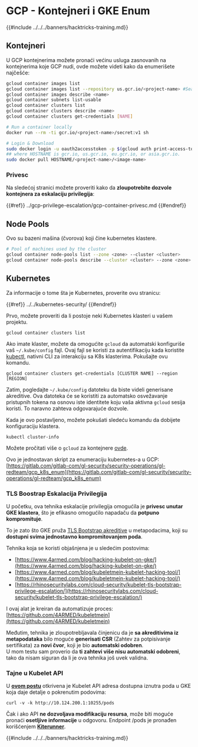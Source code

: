 # GCP - Kontejneri i GKE Enum

{{#include ../../../banners/hacktricks-training.md}}

## Kontejneri

U GCP kontejnerima možete pronaći većinu usluga zasnovanih na kontejnerima koje GCP nudi, ovde možete videti kako da enumerišete najčešće:
```bash
gcloud container images list
gcloud container images list --repository us.gcr.io/<project-name> #Search in other subdomains repositories
gcloud container images describe <name>
gcloud container subnets list-usable
gcloud container clusters list
gcloud container clusters describe <name>
gcloud container clusters get-credentials [NAME]

# Run a container locally
docker run --rm -ti gcr.io/<project-name>/secret:v1 sh

# Login & Download
sudo docker login -u oauth2accesstoken -p $(gcloud auth print-access-token) https://HOSTNAME
## where HOSTNAME is gcr.io, us.gcr.io, eu.gcr.io, or asia.gcr.io.
sudo docker pull HOSTNAME/<project-name>/<image-name>
```
### Privesc

Na sledećoj stranici možete proveriti kako da **zloupotrebite dozvole kontejnera za eskalaciju privilegija**:

{{#ref}}
../gcp-privilege-escalation/gcp-container-privesc.md
{{#endref}}

## Node Pools

Ovo su bazeni mašina (čvorova) koji čine kubernetes klastere.
```bash
# Pool of machines used by the cluster
gcloud container node-pools list --zone <zone> --cluster <cluster>
gcloud container node-pools describe --cluster <cluster> --zone <zone> <node-pool>
```
## Kubernetes

Za informacije o tome šta je Kubernetes, proverite ovu stranicu:

{{#ref}}
../../kubernetes-security/
{{#endref}}

Prvo, možete proveriti da li postoje neki Kubernetes klasteri u vašem projektu.
```
gcloud container clusters list
```
Ako imate klaster, možete da omogućite `gcloud` da automatski konfiguriše vaš `~/.kube/config` fajl. Ovaj fajl se koristi za autentifikaciju kada koristite [kubectl](https://kubernetes.io/docs/reference/kubectl/overview/), nativni CLI za interakciju sa K8s klasterima. Pokušajte ovu komandu.
```
gcloud container clusters get-credentials [CLUSTER NAME] --region [REGION]
```
Zatim, pogledajte `~/.kube/config` datoteku da biste videli generisane akreditive. Ova datoteka će se koristiti za automatsko osvežavanje pristupnih tokena na osnovu iste identitete koju vaša aktivna `gcloud` sesija koristi. To naravno zahteva odgovarajuće dozvole.

Kada je ovo postavljeno, možete pokušati sledeću komandu da dobijete konfiguraciju klastera.
```
kubectl cluster-info
```
Možete pročitati više o `gcloud` za kontejnere [ovde](https://cloud.google.com/sdk/gcloud/reference/container/).

Ovo je jednostavan skript za enumeraciju kubernetes-a u GCP: [https://gitlab.com/gitlab-com/gl-security/security-operations/gl-redteam/gcp_k8s_enum](https://gitlab.com/gitlab-com/gl-security/security-operations/gl-redteam/gcp_k8s_enum)

### TLS Boostrap Eskalacija Privilegija

U početku, ova tehnika eskalacije privilegija omogućila je **privesc unutar GKE klastera**, što je efikasno omogućilo napadaču da **potpuno kompromituje**.

To je zato što GKE pruža [TLS Bootstrap akreditive](https://kubernetes.io/docs/reference/command-line-tools-reference/kubelet-tls-bootstrapping/) u metapodacima, koji su **dostupni svima jednostavno kompromitovanjem poda**.

Tehnika koja se koristi objašnjena je u sledećim postovima:

- [https://www.4armed.com/blog/hacking-kubelet-on-gke/](https://www.4armed.com/blog/hacking-kubelet-on-gke/)
- [https://www.4armed.com/blog/kubeletmein-kubelet-hacking-tool/](https://www.4armed.com/blog/kubeletmein-kubelet-hacking-tool/)
- [https://rhinosecuritylabs.com/cloud-security/kubelet-tls-bootstrap-privilege-escalation/](https://rhinosecuritylabs.com/cloud-security/kubelet-tls-bootstrap-privilege-escalation/)

I ovaj alat je kreiran da automatizuje proces: [https://github.com/4ARMED/kubeletmein](https://github.com/4ARMED/kubeletmein)

Međutim, tehnika je zloupotrebljavala činjenicu da je **sa akreditivima iz metapodataka** bilo moguće **generisati CSR** (Zahtev za potpisivanje sertifikata) za **novi čvor**, koji je bio **automatski odobren**.\
U mom testu sam proverio da **ti zahtevi više nisu automatski odobreni**, tako da nisam siguran da li je ova tehnika još uvek validna.

### Tajne u Kubelet API <a href="#the-kubelet-api-git-secrets-redux" id="the-kubelet-api-git-secrets-redux"></a>

U [**ovom postu**](https://blog.assetnote.io/2022/05/06/cloudflare-pages-pt3/) otkrivena je Kubelet API adresa dostupna iznutra poda u GKE koja daje detalje o pokrenutim podovima:
```
curl -v -k http://10.124.200.1:10255/pods
```
Čak i ako API **ne dozvoljava modifikaciju resursa**, može biti moguće pronaći **osetljive informacije** u odgovoru. Endpoint /pods je pronađen korišćenjem [**Kiterunner**](https://github.com/assetnote/kiterunner).

{{#include ../../../banners/hacktricks-training.md}}
